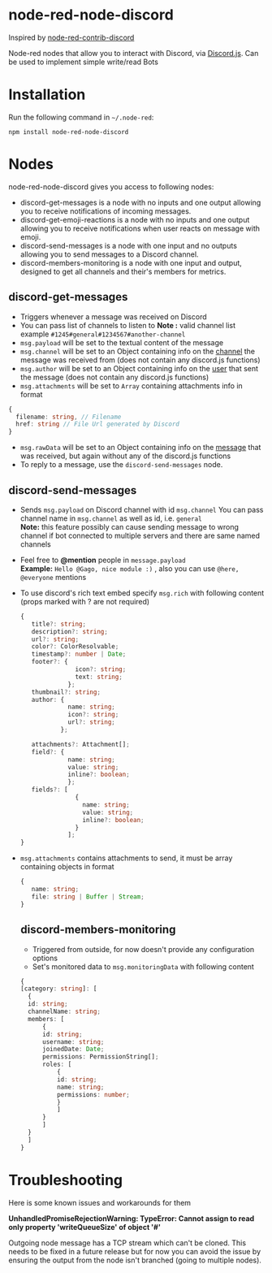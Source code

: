 # node-red-node-discord
Inspired by [node-red-contrib-discord](https://github.com/jorisvddonk/node-red-contrib-discord)

Node-red nodes that allow you to interact with Discord, via [Discord.js](https://discord.js.org).
Can be used to implement simple write/read Bots

# Installation

Run the following command in `~/.node-red`:

    npm install node-red-node-discord

# Nodes

node-red-node-discord gives you access to following nodes:

* discord-get-messages is a node with no inputs and one output allowing you to receive notifications of incoming messages.
* discord-get-emoji-reactions is a node with no inputs and one output allowing you to receive notifications when user reacts on message with emoji.
* discord-send-messages is a node with one input and no outputs allowing you to send messages to a Discord channel.
* discord-members-monitoring is a node with one input and output, designed to get all channels and their's members for metrics.

## discord-get-messages
- Triggers whenever a message was received on Discord
- You can pass list of channels to listen to
	**Note :** valid channel list example `#1245#general#1234567#another-channel`
-	`msg.payload` will be set to the textual content of the message
- `msg.channel` will be set to an Object containing info on the [channel](https://discord.js.org/#/docs/main/stable/class/Channel) the message was received from (does not contain any discord.js functions)
-	`msg.author` will be set to an Object containing info on the [user](https://discord.js.org/#/docs/main/stable/class/User) that sent the message (does not contain any discord.js functions)
-	`msg.attachments` will be set to `Array` containing attachments info in format 
  ```typescript
{
	filename: string, // Filename
	href: string // File Url generated by Discord
}
  ```
- `msg.rawData` will be set to an Object containing info on the [message](https://discord.js.org/#/docs/main/stable/class/Message) that was received, but again without any of the discord.js functions
- To reply to a message, use the `discord-send-messages` node.

## discord-send-messages
- Sends `msg.payload` on Discord channel with id `msg.channel`
  You can pass channel name in `msg.channel` as well as id, i.e. `general` <br>
  **Note:** this feature possibly can cause sending message to wrong channel if bot connected to multiple servers and there are same named channels
- Feel free to **@mention** people in `message.payload` <br>
  **Example:** `Hello @Gago, nice module :)` , also you can use `@here, @everyone` mentions
- To use discord's rich text embed specify `msg.rich` with following content (props marked with ? are not required)
     ```typescript
  {
        title?: string;
        description?: string;
  	    url?: string;
  	    color?: ColorResolvable;
  	    timestamp?: number | Date;
  	    footer?: {
    	            icon?: string;
    	            text: string;
 	              };
  	    thumbnail?: string;
  	    author: {
   	              name: string;
                  icon?: string;
                  url?: string;
                };

  	    attachments?: Attachment[];
  	    field?: {
                  name: string;
                  value: string;
                  inline?: boolean;
	              };
  	    fields?: [
                    {
                      name: string;
                      value: string;
                      inline?: boolean;
                    }
	              ];
  }
    ```
- `msg.attachments` contains attachments to send, it must be array containing objects in format
  ```typescript
  {
     name: string;
     file: string | Buffer | Stream;
  }
  ```
  
  ## discord-members-monitoring
  - Triggered from outside, for now doesn't provide any configuration options
  - Set's monitored data to `msg.monitoringData` with following content
  ```typescript
  {
  [category: string]: [
  	{
  	id: string;
  	channelName: string;
  	members: [
  		{
  		id: string;
  		username: string;
  		joinedDate: Date;
  		permissions: PermissionString[];
  		roles: [
  			{
   			id: string;
  			name: string;
  			permissions: number;
  			}
  			]
  		}
  		]
  	}
  	]
  }
  ```

# Troubleshooting

Here is some known issues and workarounds for them

**UnhandledPromiseRejectionWarning: TypeError: Cannot assign to read only property 'writeQueueSize' of object '#<TCP>'**

Outgoing node message has a TCP stream which can't be cloned. This needs to be fixed in a future release but for now you can 
avoid the issue by ensuring the output from the node isn't branched (going to multiple nodes).

